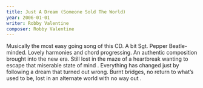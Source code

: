 ```yaml
---
title: Just A Dream (Someone Sold The World)
year: 2006-01-01
writer: Robby Valentine
composer: Robby Valentine
---
```


Musically the most easy going song of this CD. A bit Sgt. Pepper Beatle-minded. Lovely harmonies and chord progressing.
An authentic composition brought into the new era.
Still lost in the maze of a heartbreak wanting to escape that miserable state of mind . Everything has changed just by following a dream that turned out wrong.
Burnt bridges, no return to what’s used to be, lost in an alternate world with no way out .
